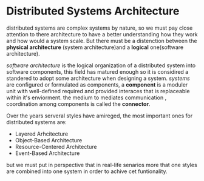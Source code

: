 # Distributed Systems Architecture

distributed systems are complex systems by nature, so we must pay close attention
to there architecture to have a better understanding how they work and how would 
a system scale. But there must be a distenction between the **physical architecture**
(system architecture)and a **logical** one(software architecture).

*software architecture* is the logical organization of a distributed system into software
components, this field has matured enough so it is considired a standered to adopt
some architecture when designing a system. *systems* are configured or formulated as
components, a **component** is a moduler unit with well-defined required and provided
interaces that is replaceable within it's enviorment. the medium to mediates communication
, coordination among components is called the **connector**.

Over the years serveral styles have amireged, the most important ones for distributed
systems are:
  * Layered Arhcitecture
  * Object-Based Architecture
  * Resource-Centered Architecture
  * Event-Based Architecture
  
but we must put in perspective that in real-life senarios more that one styles are
combined into one system in order to achive cet funtionality.
